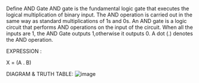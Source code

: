 Define AND Gate
AND gate is the fundamental logic gate that executes the logical multiplication of binary input. The AND operation is carried out in the same
way as standard multiplications of 1s and 0s. An AND gate is a logic circuit that performs AND operations on the input of the circuit. When all
the inputs are 1, the AND Gate outputs 1,otherwise it outputs 0. A dot (.) denotes the AND operation.

EXPRESSION :

   X = (A . B)
   
DIAGRAM & TRUTH TABLE:
![image](https://github.com/user-attachments/assets/1fa78c74-5e0d-453e-8806-248a26817ac0)

